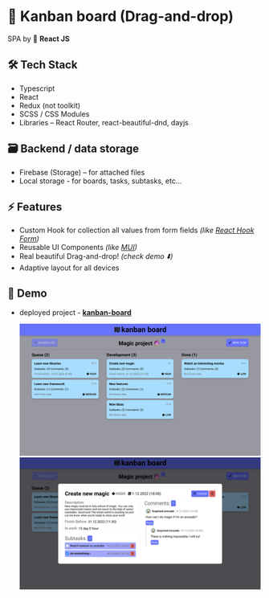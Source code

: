 # 👻 Kanban board (Drag-and-drop)

SPA by 💙 **React JS**

## 🛠 Tech Stack

- Typescript
- React
- Redux (not toolkit)
- SCSS / CSS Modules
- Libraries – React Router, react-beautiful-dnd, dayjs

## 🗃 Backend / data storage

- Firebase (Storage) – for attached files
- Local storage - for boards, tasks, subtasks, etc...

## ⚡️ Features

- Custom Hook for collection all values from form fields _(like [React Hook Form](https://github.com/react-hook-form/react-hook-form))_
- Reusable UI Components _(like [MUI](https://github.com/mui))_
- Real beautiful Drag-and-drop! _(check demo ⬇️)_
- Adaptive layout for all devices

## 👀 Demo

- deployed project - **[kanban-board](https://kanban-board-alpha.vercel.app/board/Magic%20project%20%F0%9F%94%AE)**

  ![board-page](/src/assets/demo/Demo-1.png)
  ![full-task-in-modal](/src/assets/demo/Demo-2.png)
